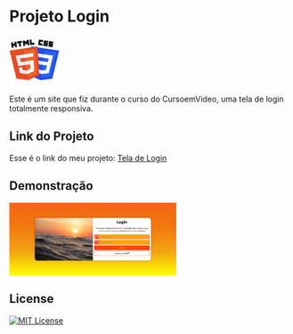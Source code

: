 # Projeto Login

<img src="Imagens/HTML-CSS.png" alt="HTML-CSS" align="center" width="90">

Este é um site que fiz durante o curso do CursoemVideo, uma tela de login totalmente responsiva.

## Link do Projeto

Esse é o link do meu projeto: <a href= "https://anajulialeite.github.io/Projeto-Login/">Tela de Login</a>

## Demonstração

<img src="Imagens/Login.png" alt="login" align="center" width="300">

## License

[![MIT License](https://img.shields.io/badge/License-MIT-%231C003F.svg)](./LICENSE)
